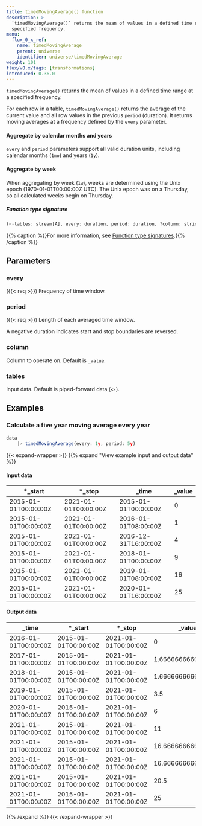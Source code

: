 ```yaml
---
title: timedMovingAverage() function
description: >
  `timedMovingAverage()` returns the mean of values in a defined time range at a
  specified frequency.
menu:
  flux_0_x_ref:
    name: timedMovingAverage
    parent: universe
    identifier: universe/timedMovingAverage
weight: 101
flux/v0.x/tags: [transformations]
introduced: 0.36.0
---
```


<!------------------------------------------------------------------------------

IMPORTANT: This page was generated from comments in the Flux source code. Any
edits made directly to this page will be overwritten the next time the
documentation is generated. 

To make updates to this documentation, update the function comments above the
function definition in the Flux source code:

https://github.com/influxdata/flux/blob/master/stdlib/universe/universe.flux#L4416-L4421

Contributing to Flux: https://github.com/influxdata/flux#contributing
Fluxdoc syntax: https://github.com/influxdata/flux/blob/master/docs/fluxdoc.md

------------------------------------------------------------------------------->

`timedMovingAverage()` returns the mean of values in a defined time range at a
specified frequency.

For each row in a table, `timedMovingAverage()` returns the average of the
current value and all row values in the previous `period` (duration).
It returns moving averages at a frequency defined by the `every` parameter.

#### Aggregate by calendar months and years
`every` and `period` parameters support all valid duration units, including
calendar months (`1mo`) and years (`1y`).

#### Aggregate by week
When aggregating by week (`1w`), weeks are determined using the Unix epoch
(1970-01-01T00:00:00Z UTC). The Unix epoch was on a Thursday, so all
calculated weeks begin on Thursday.

##### Function type signature

```js
(<-tables: stream[A], every: duration, period: duration, ?column: string) => stream[B] where A: Record, B: Record
```

{{% caption %}}For more information, see [Function type signatures](/flux/v0.x/function-type-signatures/).{{% /caption %}}

## Parameters

### every
({{< req >}})
Frequency of time window.



### period
({{< req >}})
Length of each averaged time window.

A negative duration indicates start and stop boundaries are reversed.

### column

Column to operate on. Default is `_value`.



### tables

Input data. Default is piped-forward data (`<-`).




## Examples

### Calculate a five year moving average every year

```js
data
    |> timedMovingAverage(every: 1y, period: 5y)

```

{{< expand-wrapper >}}
{{% expand "View example input and output data" %}}

#### Input data

| *_start              | *_stop               | _time                | _value  |
| -------------------- | -------------------- | -------------------- | ------- |
| 2015-01-01T00:00:00Z | 2021-01-01T00:00:00Z | 2015-01-01T00:00:00Z | 0       |
| 2015-01-01T00:00:00Z | 2021-01-01T00:00:00Z | 2016-01-01T08:00:00Z | 1       |
| 2015-01-01T00:00:00Z | 2021-01-01T00:00:00Z | 2016-12-31T16:00:00Z | 4       |
| 2015-01-01T00:00:00Z | 2021-01-01T00:00:00Z | 2018-01-01T00:00:00Z | 9       |
| 2015-01-01T00:00:00Z | 2021-01-01T00:00:00Z | 2019-01-01T08:00:00Z | 16      |
| 2015-01-01T00:00:00Z | 2021-01-01T00:00:00Z | 2020-01-01T16:00:00Z | 25      |


#### Output data

| _time                | *_start              | *_stop               | _value             |
| -------------------- | -------------------- | -------------------- | ------------------ |
| 2016-01-01T00:00:00Z | 2015-01-01T00:00:00Z | 2021-01-01T00:00:00Z | 0                  |
| 2017-01-01T00:00:00Z | 2015-01-01T00:00:00Z | 2021-01-01T00:00:00Z | 1.6666666666666667 |
| 2018-01-01T00:00:00Z | 2015-01-01T00:00:00Z | 2021-01-01T00:00:00Z | 1.6666666666666667 |
| 2019-01-01T00:00:00Z | 2015-01-01T00:00:00Z | 2021-01-01T00:00:00Z | 3.5                |
| 2020-01-01T00:00:00Z | 2015-01-01T00:00:00Z | 2021-01-01T00:00:00Z | 6                  |
| 2021-01-01T00:00:00Z | 2015-01-01T00:00:00Z | 2021-01-01T00:00:00Z | 11                 |
| 2021-01-01T00:00:00Z | 2015-01-01T00:00:00Z | 2021-01-01T00:00:00Z | 16.666666666666668 |
| 2021-01-01T00:00:00Z | 2015-01-01T00:00:00Z | 2021-01-01T00:00:00Z | 16.666666666666668 |
| 2021-01-01T00:00:00Z | 2015-01-01T00:00:00Z | 2021-01-01T00:00:00Z | 20.5               |
| 2021-01-01T00:00:00Z | 2015-01-01T00:00:00Z | 2021-01-01T00:00:00Z | 25                 |

{{% /expand %}}
{{< /expand-wrapper >}}
